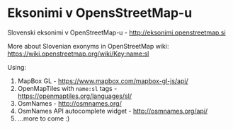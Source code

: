 # Eksonimi v OpensStreetMap-u
Slovenski eksonimi v OpenStreetMap-u - http://eksonimi.openstreetmap.si

More about Slovenian exonyms in OpenStreetMap wiki: https://wiki.openstreetmap.org/wiki/Key:name:sl

Using:
1. MapBox GL - https://www.mapbox.com/mapbox-gl-js/api/
2. OpenMapTiles with `name:sl` tags - https://openmaptiles.org/languages/sl/
3. OsmNames - http://osmnames.org/
4. OsmNames API autocomplete widget - http://osmnames.org/api/
5. ...more to come :)